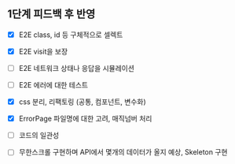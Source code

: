 ## 1단계 피드백 후 반영

- [x] E2E class, id 등 구체적으로 셀렉트
- [x] E2E visit을 보장
- [ ] E2E 네트워크 상태나 응답을 시뮬레이션
- [ ] E2E 에러에 대한 테스트

- [x] css 분리, 리팩토링 (공통, 컴포넌트, 변수화)
- [x] ErrorPage 파일명에 대한 고려, 매직넘버 처리
- [ ] 코드의 일관성

- [ ] 무한스크롤 구현하며 API에서 몇개의 데이터가 올지 예상, Skeleton 구현
